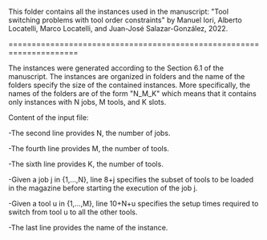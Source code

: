 This folder contains all the instances used in the manuscript: 
"Tool switching problems with tool order constraints" 
by Manuel Iori, Alberto Locatelli, Marco Locatelli, and Juan-José Salazar-González, 
2022.

=====================================================================

The instances were generated according to the Section 6.1 of the manuscript.
The instances are organized in folders and the name of the folders specify the size of the contained instances. More specifically, the names of the folders are of the form "N_M_K" which means that it contains only instances with N jobs, M tools, and K slots.


Content of the input file:

-The second line provides N, the number of jobs.

-The fourth line provides M, the number of tools.

-The sixth line provides K, the number of tools.

-Given a job j in {1,...,N},  line 8+j specifies the subset of tools to be loaded in the magazine before starting the execution of the job j.

-Given a tool u in {1,...,M}, line 10+N+u specifies the setup times required to switch from tool u to all the other tools.

-The last line provides the name of the instance.
